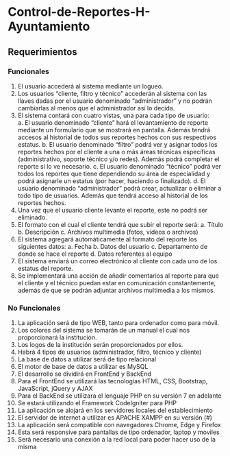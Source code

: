 # Control-de-Reportes-H-Ayuntamiento

## Requerimientos
### Funcionales
1. El usuario accederá al sistema mediante un logueo.
2. Los usuarios “cliente, filtro y técnico” accederán al sistema con las llaves dadas por el usuario denominado “administrador” y no podrán cambiarlas al menos que el administrador así lo decida.
3. El sistema contará con cuatro vistas, una para cada tipo de usuario:  
    a. El usuario denominado “cliente” hará el levantamiento de reporte mediante un formulario que se mostrará en pantalla. Además tendrá accesos al historial de todos sus reportes hechos con sus respectivos estatus.
    b. El usuario denominado “filtro” podrá ver y asignar todos los reportes hechos por el cliente a una o más áreas técnicas específicas (administrativo, soporte técnico y/o redes). Además podrá completar el reporte si lo ve necesario.
    c. El usuario denominado “técnico” podrá ver todos los reportes que tiene dependiendo su área de especialidad y podrá asignarle un estatus (por hacer, haciendo o finalizado).
    d. El usuario denominado “administrador” podrá crear, actualizar o eliminar a todo tipo de usuarios. Además que tendrá acceso al historial de los reportes hechos.  
4. Una vez que el usuario cliente levante el reporte, este no podrá ser eliminado. 
5. El formato con el cual el cliente tendrá que subir el reporte será:
    a. Título
    b. Descripción
    c. Archivos multimedia (fotos, videos o archivos)
6. El sistema agregará automáticamente al formato del reporte los siguientes datos:
    a. Fecha
    b. Datos del usuario
    c. Departamento de donde se hace el reporte
    d. Datos referentes al equipo
7. El sistema enviará un correo electrónico al cliente con cada uno de los estatus del reporte.
8. Se implementará una acción de añadir comentarios al reporte para que el cliente y el técnico puedan estar en comunicación constantemente, además de que se podrán adjuntar archivos multimedia a los mismos.

### No Funcionales
1. La aplicación será de tipo WEB, tanto para ordenador como para móvil.
2. Los colores del sistema se tomarán de un manual el cual nos proporcionará la institución.
3. Los logos de la institución serán proporcionados por ellos.
4. Habrá 4 tipos de usuarios (administrador, filtro, técnico y cliente)
5. La base de datos a utilizar será de tipo relacional
6. El motor de base de datos a utilizar es MySQL
7. El desarrollo se dividirá en FrontEnd y BackEnd
9. Para el FrontEnd se utilizará las tecnologías HTML, CSS, Bootstrap, JavaScript, jQuery y AJAX
11. Para el BackEnd se utilizara el lenguaje PHP en su versión 7 en adelante
12. Se estará utilizando el Framework CodeIgniter para PHP
13. La aplicación se alojará en los servidores locales del establecimiento
14. El servidor de internet a utilizar es APACHE XAMPP en su versión (#)
15. La aplicación será compatible con navegadores Chrome, Edge y Firefox
16. Esta será responsive para pantallas de tipo ordenador, laptop y moviles
17. Será necesario una conexión a la red local para poder hacer uso de la misma
